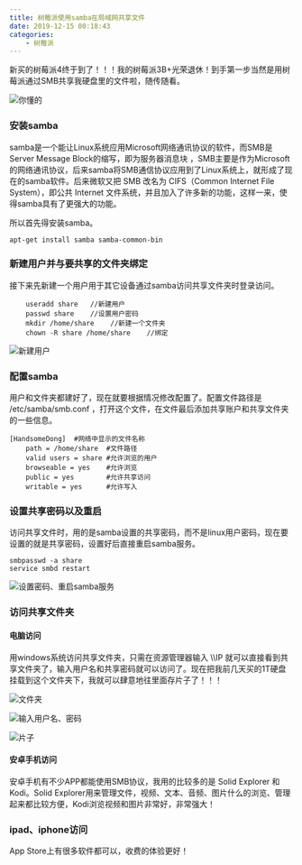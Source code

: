 ```yaml
---
title: 树莓派使用samba在局域网共享文件
date: 2019-12-15 00:18:43
categories: 
    - 树莓派
---
```

新买的树莓派4终于到了！！！我的树莓派3B+光荣退休！到手第一步当然是用树莓派通过SMB共享我硬盘里的文件啦，随传随看。

![你懂的](https://s2.loli.net/2023/07/19/l72kpZNU8OXwPWy.jpg)

### 安装samba
samba是一个能让Linux系统应用Microsoft网络通讯协议的软件，而SMB是Server Message Block的缩写，即为服务器消息块 ，SMB主要是作为Microsoft的网络通讯协议，后来samba将SMB通信协议应用到了Linux系统上，就形成了现在的samba软件。后来微软又把 SMB 改名为 CIFS（Common Internet File System），即公共 Internet 文件系统，并且加入了许多新的功能，这样一来，使得samba具有了更强大的功能。

所以首先得安装samba。
```
apt-get install samba samba-common-bin
```

### 新建用户并与要共享的文件夹绑定

接下来先新建一个用户用于其它设备通过samba访问共享文件夹时登录访问。

```
    useradd share	//新建用户
    passwd share    //设置用户密码
    mkdir /home/share    //新建一个文件夹
    chown -R share /home/share    //绑定
```

![新建用户](https://s2.loli.net/2023/07/19/NtuRO2EzSZHdYyU.jpg)

### 配置samba

用户和文件夹都建好了，现在就要根据情况修改配置了。配置文件路径是 /etc/samba/smb.conf ，打开这个文件，在文件最后添加共享账户和共享文件夹的一些信息。

```
[HandsomeDong]	#网络中显示的文件名称
    path = /home/share	#文件路径
    valid users = share	#允许浏览的用户
    browseable = yes	#允许浏览
    public = yes		#允许共享访问
    writable = yes		#允许写入
```

### 设置共享密码以及重启

访问共享文件时，用的是samba设置的共享密码，而不是linux用户密码，现在要设置的就是共享密码，设置好后直接重启samba服务。

```
smbpasswd -a share
service smbd restart
```
![设置密码、重启samba服务](https://s2.loli.net/2023/07/19/ukJ68IjhBtnbegr.jpg)

### 访问共享文件夹
#### 电脑访问
用windows系统访问共享文件夹，只需在资源管理器输入 \\\\IP 就可以直接看到共享文件夹了，输入用户名和共享密码就可以访问了。现在把我前几天买的1T硬盘挂载到这个文件夹下，我就可以肆意地往里面存片子了！！！


![文件夹](https://s2.loli.net/2023/07/19/YdNgS6hDXkcOGp3.jpg)

![输入用户名、密码](https://s2.loli.net/2023/07/19/I2ERBc931Ylautb.jpg)

![片子](https://s2.loli.net/2023/07/19/UNiGLEF184wXqJW.jpg)

#### 安卓手机访问
安卓手机有不少APP都能使用SMB协议，我用的比较多的是 Solid Explorer 和 Kodi。Solid Explorer用来管理文件，视频、文本、音频、图片什么的浏览、管理起来都比较方便，Kodi浏览视频和图片非常好，非常强大！

### ipad、iphone访问
App Store上有很多软件都可以，收费的体验更好！

